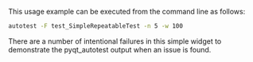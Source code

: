 This usage example can be executed from the command line as follows:

```sh
autotest -F test_SimpleRepeatableTest -n 5 -w 100
```

There are a number of intentional failures in this simple widget to demonstrate the pyqt_autotest output when an issue is found.
